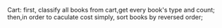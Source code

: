 Cart:  first, classify all books from cart,get every book's type and count;
       then,in order to  caculate cost simply, sort books by reversed order;
